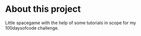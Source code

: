 # About this project
Little spacegame with the help of some tutorials in scope for my 100daysofcode challenge.
